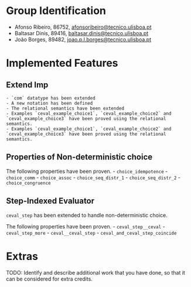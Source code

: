 # Group Identification

 - Afonso Ribeiro, 86752, afonsoribeiro@tecnico.ulisboa.pt
 - Baltasar Dinis, 89416, baltasar.dinis@tecnico.ulisboa.pt
 - João Borges, 89482, joao.p.l.borges@tecnico.ulisboa.pt

# Implemented Features

## Extend Imp
    - `com` datatype has been extended
    - A new notation has been defined
    - The relational semantics have been extended
    - Examples `ceval_example_choice1`, `ceval_example_choice2` and `ceval_example_choice3` have been proved using the relational semantics.
    - Examples `ceval_example_choice1`, `ceval_example_choice2` and `ceval_example_choice3` have been proved using the relational semantics.

## Properties of Non-deterministic choice
The following properties have been proven.
    - `choice_idempotence`
    - `choice_comm`
    - `choice_assoc`
    - `choice_seq_distr_1`
    - `choice_seq_distr_2`
    - `choice_congruence`

## Step-Indexed Evaluator

`ceval_step` has been extended to handle non-deterministic choice.

The following properties have been proven.
    - `ceval_step__ceval`
    - `ceval_step_more`
    - `ceval__ceval_step`
    - `ceval_and_ceval_step_coincide`

# Extras
TODO: Identify and describe additional work that you have done,
      so that it can be considered for extra credits.
